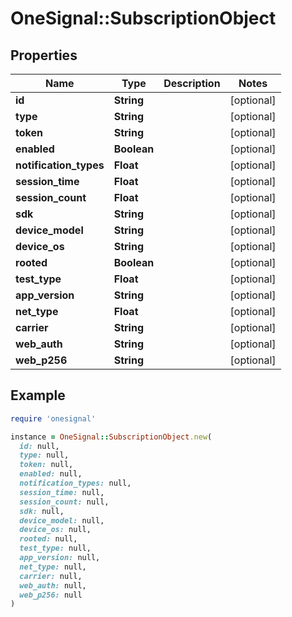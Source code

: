 # OneSignal::SubscriptionObject

## Properties

| Name | Type | Description | Notes |
| ---- | ---- | ----------- | ----- |
| **id** | **String** |  | [optional] |
| **type** | **String** |  | [optional] |
| **token** | **String** |  | [optional] |
| **enabled** | **Boolean** |  | [optional] |
| **notification_types** | **Float** |  | [optional] |
| **session_time** | **Float** |  | [optional] |
| **session_count** | **Float** |  | [optional] |
| **sdk** | **String** |  | [optional] |
| **device_model** | **String** |  | [optional] |
| **device_os** | **String** |  | [optional] |
| **rooted** | **Boolean** |  | [optional] |
| **test_type** | **Float** |  | [optional] |
| **app_version** | **String** |  | [optional] |
| **net_type** | **Float** |  | [optional] |
| **carrier** | **String** |  | [optional] |
| **web_auth** | **String** |  | [optional] |
| **web_p256** | **String** |  | [optional] |

## Example

```ruby
require 'onesignal'

instance = OneSignal::SubscriptionObject.new(
  id: null,
  type: null,
  token: null,
  enabled: null,
  notification_types: null,
  session_time: null,
  session_count: null,
  sdk: null,
  device_model: null,
  device_os: null,
  rooted: null,
  test_type: null,
  app_version: null,
  net_type: null,
  carrier: null,
  web_auth: null,
  web_p256: null
)
```

